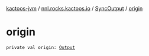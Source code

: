 [kactoos-jvm](../../index.md) / [nnl.rocks.kactoos.io](../index.md) / [SyncOutput](index.md) / [origin](./origin.md)

# origin

`private val origin: `[`Output`](../../nnl.rocks.kactoos/-output/index.md)